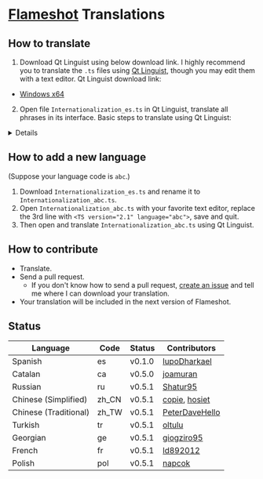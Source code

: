 # [Flameshot](https://flameshotapp.github.io) Translations

## How to translate

1. Download Qt Linguist using below download link.
I highly recommend  you to translate the `.ts` files using [Qt Linguist](http://doc.qt.io/qt-5/qtlinguist-index.html), though you may edit  them with a text editor.
Qt Linguist download link:
* [Windows x64](https://github.com/thurask/Qt-Linguist/releases/download/20171103/linguist.exe) 

2. Open file `Internationalization_es.ts` in Qt Linguist, translate all phrases in its interface.
Basic steps to translate using Qt Linguist:
<details>
<img src="https://user-images.githubusercontent.com/10769951/36840468-06f93926-1d80-11e8-8426-4f5a751ea25c.jpg" alt="linguist"/>
</details>

## How to add a new language

(Suppose your language code is `abc`.)
1. Download `Internationalization_es.ts` and rename it to `Internationalization_abc.ts`.
2. Open `Internationalization_abc.ts` with your favorite text editor, replace the 3rd line with `<TS version="2.1" language="abc">`, save and quit.
3. Then open and translate `Internationalization_abc.ts` using Qt Linguist.

## How to contribute
* Translate.
* Send a pull request.
   * If you don't know how to send a pull request, [create an issue](https://github.com/flameshotapp/translations/issues) and tell me where I can download your translation.
* Your translation will be included in the next version of Flameshot.

## Status

| Language              | Code  | Status      | Contributors |
| --------------------- | ----- | ----------- | ------------ |
| Spanish | es |  v0.1.0    | [lupoDharkael](https://github.com/lupoDharkael) |
| Catalan | ca |  v0.5.0    | [joamuran](https://github.com/joamuran) |
| Russian | ru |  v0.5.1   | [Shatur95](https://github.com/Shatur95) |
| Chinese (Simplified)  | zh_CN | v0.5.1 | [copie](https://github.com/copie), [hosiet](https://github.com/hosiet) |
| Chinese (Traditional) | zh_TW | v0.5.1 | [PeterDaveHello](https://github.com/PeterDaveHello) |
| Turkish               | tr | v0.5.1 | [oltulu](https://github.com/oltulu) |
| Georgian              | ge | v0.5.1 | [giogziro95](https://github.com/giogziro95) |
| French                | fr | v0.5.1 | [ld892012](https://github.com/ld892012) |
| Polish                | pol | v0.5.1 | [napcok](https://github.com/napcok) |
